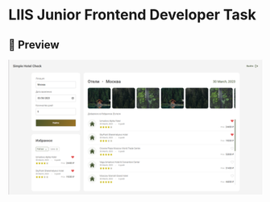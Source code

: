 # LIIS Junior Frontend Developer Task

## 🎨 Preview

<img alt src="https://github.com/MichailShcherbakov/simple-hotel-check/blob/master/screenshots/main.png?raw=true" />
